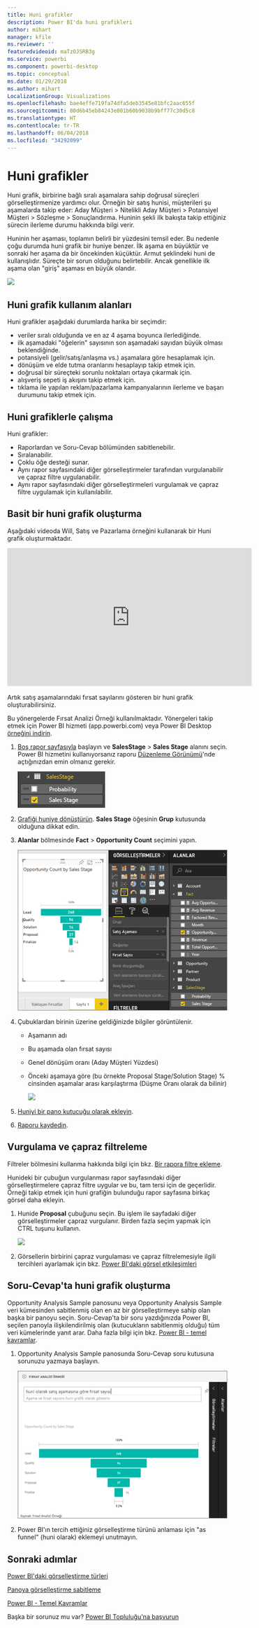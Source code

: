 ```yaml
---
title: Huni grafikler
description: Power BI'da huni grafikleri
author: mihart
manager: kfile
ms.reviewer: ''
featuredvideoid: maTzOJSRB3g
ms.service: powerbi
ms.component: powerbi-desktop
ms.topic: conceptual
ms.date: 01/29/2018
ms.author: mihart
LocalizationGroup: Visualizations
ms.openlocfilehash: bae4effe719fa74dfa5deb3545e81bfc2aac655f
ms.sourcegitcommit: 80d6b45eb84243e801b60b9038b9bff77c30d5c8
ms.translationtype: HT
ms.contentlocale: tr-TR
ms.lasthandoff: 06/04/2018
ms.locfileid: "34292099"
---
```

# <a name="funnel-charts"></a>Huni grafikler
Huni grafik, birbirine bağlı sıralı aşamalara sahip doğrusal süreçleri görselleştirmenize yardımcı olur. Örneğin bir satış hunisi, müşterileri şu aşamalarda takip eder: Aday Müşteri \> Nitelikli Aday Müşteri \> Potansiyel Müşteri \> Sözleşme \> Sonuçlandırma.  Huninin şekli ilk bakışta takip ettiğiniz sürecin ilerleme durumu hakkında bilgi verir.

Huninin her aşaması, toplamın belirli bir yüzdesini temsil eder. Bu nedenle çoğu durumda huni grafik bir huniye benzer. İlk aşama en büyüktür ve sonraki her aşama da bir öncekinden küçüktür.  Armut şeklindeki huni de kullanışlıdır. Süreçte bir sorun olduğunu belirtebilir.  Ancak genellikle ilk aşama olan "giriş" aşaması en büyük olandır.

![](media/power-bi-visualization-funnel-charts/funnelplain.png)

## <a name="when-to-use-a-funnel-chart"></a>Huni grafik kullanım alanları
Huni grafikler aşağıdaki durumlarda harika bir seçimdir:

* veriler sıralı olduğunda ve en az 4 aşama boyunca ilerlediğinde.
* ilk aşamadaki "öğelerin" sayısının son aşamadaki sayıdan büyük olması beklendiğinde.
* potansiyeli (gelir/satış/anlaşma vs.) aşamalara göre hesaplamak için.
* dönüşüm ve elde tutma oranlarını hesaplayıp takip etmek için.
* doğrusal bir süreçteki sorunlu noktaları ortaya çıkarmak için.
* alışveriş sepeti iş akışını takip etmek için.
* tıklama ile yapılan reklam/pazarlama kampanyalarının ilerleme ve başarı durumunu takip etmek için.

## <a name="working-with-funnel-charts"></a>Huni grafiklerle çalışma
Huni grafikler:

* Raporlardan ve Soru-Cevap bölümünden sabitlenebilir.
* Sıralanabilir.
* Çoklu öğe desteği sunar.
* Aynı rapor sayfasındaki diğer görselleştirmeler tarafından vurgulanabilir ve çapraz filtre uygulanabilir.
* Aynı rapor sayfasındaki diğer görselleştirmeleri vurgulamak ve çapraz filtre uygulamak için kullanılabilir.

## <a name="create-a-basic-funnel-chart"></a>Basit bir huni grafik oluşturma
Aşağıdaki videoda Will, Satış ve Pazarlama örneğini kullanarak bir Huni grafik oluşturmaktadır.

<iframe width="560" height="315" src="https://www.youtube.com/embed/qKRZPBnaUXM" frameborder="0" allow="autoplay; encrypted-media" allowfullscreen></iframe>


Artık satış aşamalarındaki fırsat sayılarını gösteren bir huni grafik oluşturabilirsiniz.

Bu yönergelerde Fırsat Analizi Örneği kullanılmaktadır. Yönergeleri takip etmek için Power BI hizmeti (app.powerbi.com) veya Power BI Desktop [örneğini indirin](sample-datasets.md).   

1. [Boş rapor sayfasıyla](power-bi-report-add-page.md) başlayın ve **SalesStage** \> **Sales Stage** alanını seçin. Power BI hizmetini kullanıyorsanız raporu [Düzenleme Görünümü](service-interact-with-a-report-in-editing-view.md)'nde açtığınızdan emin olmanız gerekir.
   
    ![](media/power-bi-visualization-funnel-charts/funnelselectfield_new.png)
2. [Grafiği huniye dönüştürün](power-bi-report-change-visualization-type.md). **Sales Stage** öğesinin **Grup** kutusunda olduğuna dikkat edin. 
3. **Alanlar** bölmesinde **Fact** \> **Opportunity Count** seçimini yapın.
   
    ![](media/power-bi-visualization-funnel-charts/power-bi-funnel.png)
4. Çubuklardan birinin üzerine geldiğinizde bilgiler görüntülenir.
   
   * Aşamanın adı
   * Bu aşamada olan fırsat sayısı
   * Genel dönüşüm oranı (Aday Müşteri Yüzdesi) 
   * Önceki aşamaya göre (bu örnekte Proposal Stage/Solution Stage) % cinsinden aşamalar arası karşılaştırma (Düşme Oranı olarak da bilinir)
     
     ![](media/power-bi-visualization-funnel-charts/funnelhover_new.png)
5. [Huniyi bir pano kutucuğu olarak ekleyin](service-dashboard-tiles.md). 
6. [Raporu kaydedin](service-report-save.md).

## <a name="highlighting-and-cross-filtering"></a>Vurgulama ve çapraz filtreleme
Filtreler bölmesini kullanma hakkında bilgi için bkz. [Bir rapora filtre ekleme](power-bi-report-add-filter.md).

Hunideki bir çubuğun vurgulanması rapor sayfasındaki diğer görselleştirmelere çapraz filtre uygular ve bu, tam tersi için de geçerlidir. Örneği takip etmek için huni grafiğin bulunduğu rapor sayfasına birkaç görsel daha ekleyin.

1. Hunide **Proposal** çubuğunu seçin. Bu işlem ile sayfadaki diğer görselleştirmeler çapraz vurgulanır. Birden fazla seçim yapmak için CTRL tuşunu kullanın.
   
   ![](media/power-bi-visualization-funnel-charts/funnelchartnoowl.gif)
2. Görsellerin birbirini çapraz vurgulaması ve çapraz filtrelemesiyle ilgili tercihleri ayarlamak için bkz. [Power BI'daki görsel etkileşimleri](service-reports-visual-interactions.md)

## <a name="create-a-funnel-chart-in-qa"></a>Soru-Cevap'ta huni grafik oluşturma
Opportunity Analysis Sample panosunu veya Opportunity Analysis Sample veri kümesinden sabitlenmiş olan en az bir görselleştirmeye sahip olan başka bir panoyu seçin.  Soru-Cevap'ta bir soru yazdığınızda Power BI, seçilen panoyla ilişkilendirilmiş olan (kutucukların sabitlenmiş olduğu) tüm veri kümelerinde yanıt arar. Daha fazla bilgi için bkz. [Power BI - temel kavramlar](service-basic-concepts.md).

1. Opportunity Analysis Sample panosunda Soru-Cevap soru kutusuna sorunuzu yazmaya başlayın.
   
   ![](media/power-bi-visualization-funnel-charts/funnelfromqna_new.png)
   
2. Power BI'ın tercih ettiğiniz görselleştirme türünü anlaması için "as funnel" (huni olarak) eklemeyi unutmayın.

## <a name="next-steps"></a>Sonraki adımlar
[Power BI'daki görselleştirme türleri](power-bi-visualization-types-for-reports-and-q-and-a.md)

[Panoya görselleştirme sabitleme](service-dashboard-pin-tile-from-report.md)

[Power BI - Temel Kavramlar](service-basic-concepts.md)

Başka bir sorunuz mu var? [Power BI Topluluğu'na başvurun](http://community.powerbi.com/)

